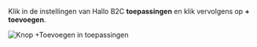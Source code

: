Klik in de instellingen van Hallo B2C **toepassingen** en klik vervolgens op **+ toevoegen**.

![Knop +Toevoegen in toepassingen](./media/active-directory-b2c-portal-add-application/b2c-applications-add.png)
